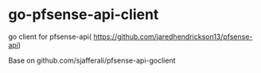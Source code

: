 # go-pfsense-api-client
go client for pfsense-api( https://github.com/jaredhendrickson13/pfsense-api)


Base on github.com/sjafferali/pfsense-api-goclient  

